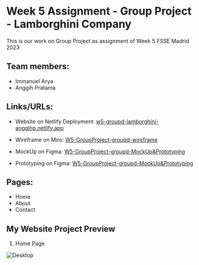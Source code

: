 # Week 5 Assignment - Group Project - Lamborghini Company

This is our work on Group Project as assignment of Week 5
FSSE Madrid 2023

## Team members:

- Immanuel Arya
- Anggih Pratama

## Links/URLs:

- Website on Netlify Deployment: [w5-groupd-lamborghini-anggihp.netlify.app](https://w5-groupd-lamborghini-anggihp.netlify.app/)

- Wireframe on Miro: [W5-GroupProject-groupd-wireframe](https://miro.com/app/board/uXjVPpQ9OSU=/)

- MockUp on Figma: [W5-GroupProject-groupd-MockUp&Prototyping](https://www.figma.com/file/MzVVRCsUrWzau8hmM8px8W/W5-GroupProject-groupd-MockUp%26Prototyping)

- Prototyping on Figma: [W5-GroupProject-groupd-MockUp&Prototyping](https://www.figma.com/proto/MzVVRCsUrWzau8hmM8px8W/W5-GroupProject-groupd-MockUp%26Prototyping)

## Pages:

- Home
- About
- Contact

## My Website Project Preview

1. Home Page

![Desktop](assets/home.JPG)
